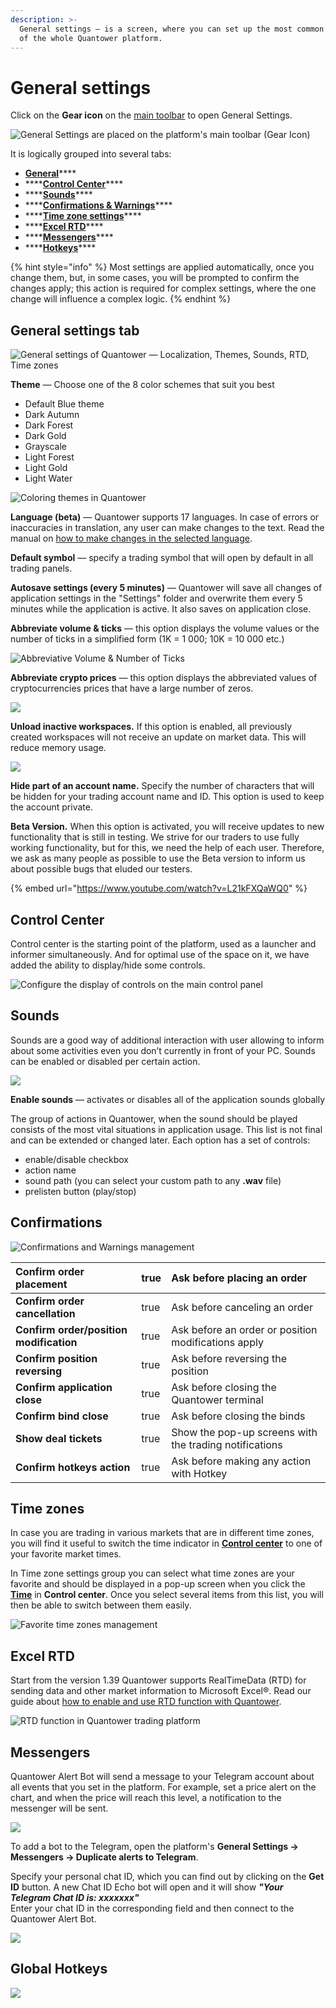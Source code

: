```yaml
---
description: >-
  General settings — is a screen, where you can set up the most common behavior
  of the whole Quantower platform.
---
```


# General settings

Click on the **Gear icon** on the [main toolbar](main-toolbar.md) to open General Settings.

![General Settings are placed on the platform&apos;s main toolbar \(Gear Icon\)](../.gitbook/assets/image%20%28134%29.png)

It is logically grouped into several tabs: 

* [**General**](general-settings-1.md#general)\*\*\*\*
* \*\*\*\*[**Control Center**](general-settings-1.md#control-center)\*\*\*\*
* \*\*\*\*[**Sounds**](general-settings-1.md#sounds)\*\*\*\*
* \*\*\*\*[**Confirmations & Warnings**](general-settings-1.md#confirmations)\*\*\*\*
* \*\*\*\*[**Time zone settings**](general-settings-1.md#time-zones)\*\*\*\*
* \*\*\*\*[**Excel RTD**](../miscellaneous-panels/excel-rtd-trading/)\*\*\*\*
* \*\*\*\*[**Messengers**](general-settings-1.md#messengers)\*\*\*\*
* \*\*\*\*[**Hotkeys**](general-settings-1.md#global-hotkeys)\*\*\*\*

{% hint style="info" %}
Most settings are applied automatically, once you change them, but, in some cases, you will be prompted to confirm the changes apply; this action is required for complex settings, where the one change will influence a complex logic.
{% endhint %}

## General settings tab

![General settings of Quantower &#x2014; Localization, Themes, Sounds, RTD, Time zones](../.gitbook/assets/image%20%28136%29.png)

**Theme** — Сhoose one of the 8 color schemes that suit you best

* Default Blue theme
* Dark Autumn
* Dark Forest
* Dark Gold
* Grayscale
* Light Forest
* Light Gold
* Light Water

![Coloring themes in Quantower](../.gitbook/assets/themes.gif)

**Language \(beta\)** — Quantower supports 17 languages. In case of errors or inaccuracies in translation, any user can make changes to the text. Read the manual on [how to make changes in the selected language](https://help.quantower.com/customization/localization).

**Default symbol** — specify a trading symbol that will open by default in all trading panels.

**Autosave settings \(every 5 minutes\)** — Quantower will save all changes of application settings in the "Settings" folder and overwrite them every 5 minutes while the application is active. It also saves on application close.

**Abbreviate volume & ticks** — this option displays the volume values or the number of ticks in a simplified form \(1K = 1 000; 10K = 10 000 etc.\)

![Abbreviative Volume &amp; Number of Ticks](../.gitbook/assets/abbreviative-volume.png)

**Abbreviate crypto prices** — this option displays the abbreviated values of cryptocurrencies prices that have a large number of zeros.

![](../.gitbook/assets/abbreviate-cryptos.gif)

**Unload inactive workspaces.** If this option is enabled, all previously created workspaces will not receive an update on market data. This will reduce memory usage.

![](../.gitbook/assets/image%20%28142%29.png)

**Hide part of an account name.** Specify the number of characters that will be hidden for your trading account name and ID. This option is used to keep the account private.

**Beta Version.** When this option is activated, you will receive updates to new functionality that is still in testing. We strive for our traders to use fully working functionality, but for this, we need the help of each user. Therefore, we ask as many people as possible to use the Beta version to inform us about possible bugs that eluded our testers.

{% embed url="https://www.youtube.com/watch?v=L21kFXQaWQ0" %}

## Control Center

Control center is the starting point of the platform, used as a launcher and informer simultaneously. And for optimal use of the space on it, we have added the ability to display/hide some controls.

![Configure the display of controls on the main control panel](../.gitbook/assets/image%20%2875%29.png)

## Sounds

Sounds are a good way of additional interaction with user allowing to inform about some activities even you don’t currently in front of your PC. Sounds can be enabled or disabled per certain action.

![](../.gitbook/assets/general-settings-_-sounds.gif)

**Enable sounds** — activates or disables all of the application sounds globally

The group of actions in Quantower, when the sound should be played consists of the most vital situations in application usage. This list is not final and can be extended or changed later. Each option has a set of controls: 

* enable/disable checkbox
* action name
* sound path \(you can select your custom path to any **.wav** file\)
* prelisten button \(play/stop\)

## Confirmations

![Confirmations and Warnings management](../.gitbook/assets/image%20%2865%29.png)

| **Confirm order placement** | true | Ask before placing an order |
| :--- | :--- | :--- |
| **Confirm order cancellation** | true | Ask before canceling an order |
| **Confirm order/position modification** | true | Ask before an order or position modifications apply |
| **Confirm position reversing** | true | Ask before reversing the position |
| **Confirm application close** | true | Ask before closing the Quantower terminal |
| **Confirm bind close** | true | Ask before closing the binds |
| **Show deal tickets** | true | Show the pop-up screens with the trading notifications |
| **Confirm hotkeys action** | true | Ask before making any action with Hotkey |

## Time zones

In case you are trading in various markets that are in different time zones, you will find it useful to switch the time indicator in [**Control center**](main-toolbar.md) to one of your favorite market times.

In Time zone settings group you can select what time zones are your favorite and should be displayed in a pop-up screen when you click the [**Time**](main-toolbar.md#time-and-time-zones) in **Control center**. Once you select several items from this list, you will then be able to switch between them easily.

![Favorite time zones management](../.gitbook/assets/image%20%2870%29.png)

## Excel RTD

Start from the version 1.39 Quantower supports RealTimeData \(RTD\) for sending data and other market information to Microsoft Excel®. Read our guide about [how to enable and use RTD function with Quantower](../miscellaneous-panels/excel-rtd-trading/).

![RTD function in Quantower trading platform](../.gitbook/assets/image%20%2866%29.png)

## Messengers

Quantower Alert Bot will send a message to your Telegram account about all events that you set in the platform. For example, set a price alert on the chart, and when the price will reach this level, a notification to the messenger will be sent.

![](../.gitbook/assets/telegram-alerts.gif)

To add a bot to the Telegram, open the platform's **General Settings -&gt; Messengers -&gt; Duplicate alerts to Telegram**.

Specify your personal chat ID, which you can find out by clicking on the **Get ID** button. A new Chat ID Echo bot will open and it will show _**"Your Telegram Chat ID is: xxxxxxx"**_  
Enter your chat ID in the corresponding field and then connect to the Quantower Alert Bot.

![](../.gitbook/assets/image%20%28137%29.png)

## Global Hotkeys

![](../.gitbook/assets/image%20%2874%29.png)



